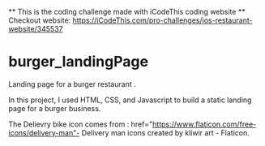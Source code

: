 ** This is the coding challenge made with iCodeThis coding website ** 
Checkout website: https://iCodeThis.com/pro-challenges/jos-restaurant-website/345537

# burger_landingPage
Landing page for a burger restaurant .

In this project, I used HTML, CSS, and Javascript to build a static landing page for a burger business.

The Delievry bike icon comes from : href="https://www.flaticon.com/free-icons/delivery-man"- Delivery man icons created by kliwir art - Flaticon.
